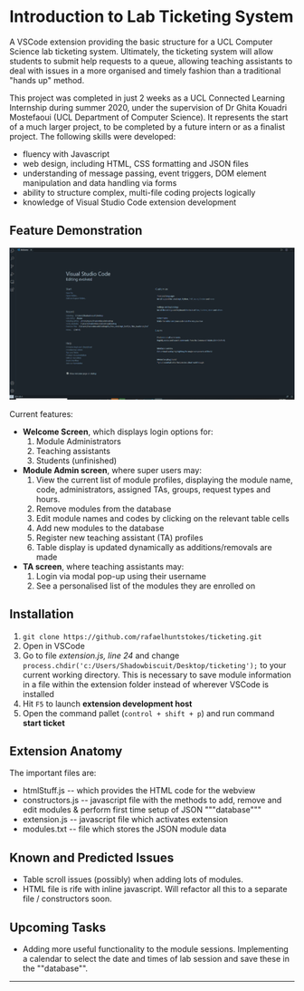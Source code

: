 # Introduction to Lab Ticketing System

A VSCode extension providing the basic structure for a UCL Computer Science lab ticketing system. Ultimately, the ticketing system will allow students to submit help requests to a queue, allowing teaching assistants to deal with issues in a more organised and timely fashion than a traditional "hands up" method. 

This project was completed in just 2 weeks as a UCL Connected Learning Internship during summer 2020, under the supervision of Dr Ghita Kouadri Mostefaoui (UCL Department of Computer Science). It represents the start of a much larger project, to be completed by a future intern or as a finalist project. The following skills were developed:

- fluency with Javascript 
- web design, including HTML, CSS formatting and JSON files
- understanding of message passing, event triggers, DOM element manipulation and data handling via forms
- ability to structure complex, multi-file coding projects logically  
- knowledge of Visual Studio Code extension development 

## Feature Demonstration 
![Demonstration of features](ticketing_demo.gif)

Current features: 
- **Welcome Screen**, which displays login options for: 
  1. Module Administrators 
  2. Teaching assistants 
  3. Students (unfinished)
- **Module Admin screen**, where super users may: 
  1. View the current list of module profiles, displaying the module name, code, administrators, assigned TAs, groups, request types and hours. 
  2. Remove modules from the database 
  3. Edit module names and codes by clicking on the relevant table cells 
  4. Add new modules to the database 
  5. Register new teaching assistant (TA) profiles  
  6. Table display is updated dynamically as additions/removals are made
- **TA screen**, where teaching assistants may:
  1. Login via modal pop-up using their username
  2. See a personalised list of the modules they are enrolled on  

## Installation

1. `git clone https://github.com/rafaelhuntstokes/ticketing.git` 
2. Open in VSCode 
3. Go to file *extension.js, line 24* and change `process.chdir('c:/Users/Shadowbiscuit/Desktop/ticketing');` to your current working directory. This is necessary to save module information in a file within the extension folder instead of wherever VSCode is installed 
4. Hit `F5` to launch **extension development host**
5. Open the command pallet (`control + shift + p`) and run command **start ticket**

## Extension Anatomy 

 The important files are: 

* htmlStuff.js      -- which provides the HTML code for the webview
* constructors.js   -- javascript file with the methods to add, remove and edit modules & perform first time setup of JSON """database"""
* extension.js      -- javascript file which activates extension 
* modules.txt       -- file which stores the JSON module data

## Known and Predicted Issues

* Table scroll issues (possibly) when adding lots of modules. 
* HTML file is rife with inline javascript. Will refactor all this to a separate file / constructors soon.

## Upcoming Tasks 
* Adding more useful functionality to the module sessions. Implementing a calendar to select the date and times of lab session and save these in the ""database"".  



-----------------------------------------------------------------------------------------------------------
